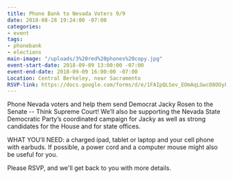 ```yaml
---
title: Phone Bank to Nevada Voters 9/9
date: 2018-08-28 19:24:00 -07:00
categories:
- event
tags:
- phonebank
- elections
main-image: "/uploads/3%20red%20phones%20copy.jpg"
event-start-date: 2018-09-09 13:00:00 -07:00
event-end-date: 2018-09-09 16:00:00 -07:00
Location: Central Berkeley, near Sacramento
RSVP-link: https://docs.google.com/forms/d/e/1FAIpQLSev_EOmAqLGwcO8OOyFmOthxesfxXu3lFOLKDVn27hN4NKx_w/viewform
---
```


Phone Nevada voters and help them send Democrat Jacky Rosen to the Senate -- Think Supreme Court! We’ll also be supporting the Nevada State Democratic Party’s coordinated campaign for Jacky as well as strong candidates for the House and for state offices.

WHAT YOU’ll NEED: a charged ipad, tablet or laptop and your cell phone with earbuds. If possible, a power cord and a computer mouse might also be useful for you.

Please RSVP, and we'll get back to you with more details.